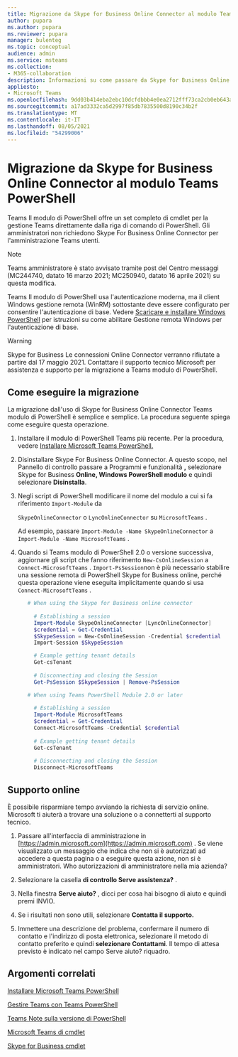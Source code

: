 ```yaml
---
title: Migrazione da Skype for Business Online Connector al modulo Teams PowerShell
author: pupara
ms.author: pupara
ms.reviewer: pupara
manager: bulenteg
ms.topic: conceptual
audience: admin
ms.service: msteams
ms.collection:
- M365-collaboration
description: Informazioni su come passare da Skype for Business Online Connector al modulo di PowerShell Teams per gestire Teams.
appliesto:
- Microsoft Teams
ms.openlocfilehash: 9dd03b414eba2ebc10dcfdbbb4e0ea2712fff73ca2cb0eb643aa132936ab1470
ms.sourcegitcommit: a17ad3332ca5d2997f85db7835500d8190c34b2f
ms.translationtype: MT
ms.contentlocale: it-IT
ms.lasthandoff: 08/05/2021
ms.locfileid: "54299006"
---
```

# <a name="migrating-from-skype-for-business-online-connector-to-the-teams-powershell-module"></a>Migrazione da Skype for Business Online Connector al modulo Teams PowerShell

Teams Il modulo di PowerShell offre un set completo di cmdlet per la gestione Teams direttamente dalla riga di comando di PowerShell. Gli amministratori non richiedono Skype For Business Online Connector per l'amministrazione Teams utenti.

> [!NOTE]
> Teams amministratore è stato avvisato tramite post del Centro messaggi (MC244740, datato 16 marzo 2021; MC250940, datato 16 aprile 2021) su questa modifica.
>
> Teams Il modulo di PowerShell usa l'autenticazione moderna, ma il client Windows gestione remota (WinRM) sottostante deve essere configurato per consentire l'autenticazione di base. Vedere [Scaricare e installare Windows PowerShell](/skypeforbusiness/set-up-your-computer-for-windows-powershell/download-and-install-windows-powershell-5-1) per istruzioni su come abilitare Gestione remota Windows per l'autenticazione di base.

> [!WARNING]
> Skype for Business Le connessioni Online Connector verranno rifiutate a partire dal 17 maggio 2021. Contattare il supporto tecnico Microsoft per assistenza e supporto per la migrazione a Teams modulo di PowerShell.

## <a name="how-to-migrate"></a>Come eseguire la migrazione

La migrazione dall'uso di Skype for Business Online Connector Teams modulo di PowerShell è semplice e semplice. La procedura seguente spiega come eseguire questa operazione.

1. Installare il modulo di PowerShell Teams più recente. Per la procedura, vedere [Installare Microsoft Teams PowerShell.](teams-powershell-install.md)

2. Disinstallare Skype For Business Online Connector. A questo scopo, nel Pannello di controllo passare a Programmi e funzionalità **,** selezionare Skype for Business **Online, Windows PowerShell modulo** e quindi selezionare **Disinstalla**.

3. Negli script di PowerShell modificare il nome del modulo a cui si fa riferimento ```Import-Module``` da

    `SkypeOnlineConnector` o `LyncOnlineConnector` su `MicrosoftTeams` .

    Ad esempio, passare `Import-Module -Name SkypeOnlineConnector` a `Import-Module -Name MicrosoftTeams` .

4. Quando si Teams modulo di PowerShell 2.0 o versione successiva, aggiornare gli script che fanno riferimento `New-CsOnlineSession` a `Connect-MicrosoftTeams` . `Import-PsSession`non è più necessario stabilire una sessione remota di PowerShell Skype for Business online, perché questa operazione viene eseguita implicitamente quando si usa `Connect-MicrosoftTeams` .

    ```powershell
       # When using the Skype for Business online connector
         
         # Establishing a session
         Import-Module SkypeOnlineConnector [LyncOnlineConnector]
         $credential = Get-Credential
         $SkypeSession = New-CsOnlineSession -Credential $credential
         Import-Session $SkypeSession
    
         # Example getting tenant details
         Get-csTenant
         
         # Disconnecting and closing the Session 
         Get-PsSession $SkypeSession | Remove-PsSession
    
       # When using Teams PowerShell Module 2.0 or later
       
         # Establishing a session
         Import-Module MicrosoftTeams
         $credential = Get-Credential
         Connect-MicrosoftTeams -Credential $credential
       
         # Example getting tenant details
         Get-csTenant
         
         # Disconnecting and closing the Session  
         Disconnect-MicrosoftTeams
    ```

## <a name="online-support"></a>Supporto online

È possibile risparmiare tempo avviando la richiesta di servizio online. Microsoft ti aiuterà a trovare una soluzione o a connetterti al supporto tecnico.

1.  Passare all'interfaccia di amministrazione in [https://admin.microsoft.com](https://admin.microsoft.com) . Se viene visualizzato un messaggio che indica che non si è autorizzati ad accedere a questa pagina o a eseguire questa azione, non si è amministratori. Who autorizzazioni di amministratore nella mia azienda?

2.  Selezionare la casella **di controllo Serve assistenza?** .

3.  Nella finestra **Serve aiuto?** , dicci per cosa hai bisogno di aiuto e quindi premi INVIO.

4.  Se i risultati non sono utili, selezionare **Contatta il supporto.**

5.  Immettere una descrizione del problema, confermare il numero di contatto e l'indirizzo di posta elettronica, selezionare il metodo di contatto preferito e quindi **selezionare Contattami**. Il tempo di attesa previsto è indicato nel campo Serve aiuto? riquadro.

## <a name="related-topics"></a>Argomenti correlati

[Installare Microsoft Teams PowerShell](teams-powershell-install.md)

[Gestire Teams con Teams PowerShell](teams-powershell-managing-teams.md)

[Teams Note sulla versione di PowerShell](teams-powershell-release-notes.md)

[Microsoft Teams di cmdlet](/powershell/teams/?view=teams-ps)

[Skype for Business cmdlet](/powershell/skype/intro?view=skype-ps)
